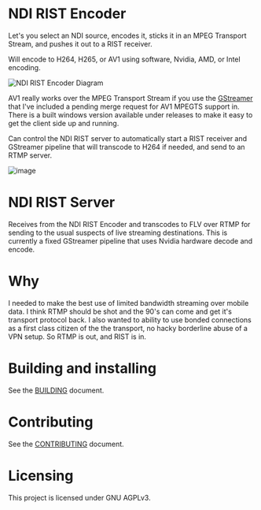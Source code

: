 # NDI RIST Encoder
Let's you select an NDI source, encodes it, sticks it in an MPEG Transport Stream, and pushes it out to a RIST receiver.

Will encode to H264, H265, or AV1 using software, Nvidia, AMD, or Intel encoding.

![NDI RIST Encoder Diagram](https://github.com/patcarter883/ndi-rist-encoder-cpp/assets/33055183/67ae0df2-b8f3-4aa5-9ae6-eab974de4587)

AV1 really works over the MPEG Transport Stream if you use the [GStreamer](https://github.com/patcarter883/gstreamer.git) that I've included a pending merge request for AV1 MPEGTS support in. There is a built windows version available under releases to make it easy to get the client side up and running.

Can control the NDI RIST server to automatically start a RIST receiver and GStreamer pipeline that will transcode to H264 if needed, and send to an RTMP server.

![image](https://github.com/patcarter883/ndi-rist-encoder-cpp/assets/33055183/5e1ea5a9-eaa5-447f-8413-673757634c45)

# NDI RIST Server
Receives from the NDI RIST Encoder and transcodes to FLV over RTMP for sending to the usual suspects of live streaming destinations. This is currently a fixed GStreamer pipeline that uses Nvidia hardware decode and encode.

# Why
I needed to make the best use of limited bandwidth streaming over mobile data. I think RTMP should be shot and the 90's can come and get it's transport protocol back. I also wanted to ability to use bonded connections as a first class citizen of the the transport, no hacky borderline abuse of a VPN setup. So RTMP is out, and RIST is in.

# Building and installing

See the [BUILDING](BUILDING.md) document.

# Contributing

See the [CONTRIBUTING](CONTRIBUTING.md) document.

# Licensing

This project is licensed under GNU AGPLv3.
